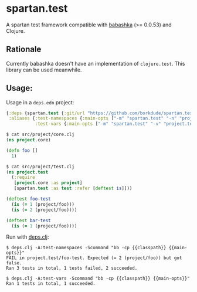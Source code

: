 # spartan.test

A spartan test framework compatible with
[babashka](https://github.com/borkdude/babashka) (>= 0.0.53) and Clojure.

## Rationale

Currently babashka doesn't have an implementation of `clojure.test`. This
library can be used meanwhile.

## Usage:

Usage in a `deps.edn` project:

``` clojure
{:deps {spartan.test {:git/url "https://github.com/borkdude/spartan.test" :sha "55d8ee0afabbd307da43ded8a9f17fffcaec9b19"}}
 :aliases {:test-namespaces {:main-opts ["-m" "spartan.test" "-n" "project.test"]}
           :test-vars {:main-opts ["-m" "spartan.test" "-v" "project.test/bar-test"]}}}
```

``` clojure
$ cat src/project/core.clj
(ns project.core)

(defn foo []
  1)

$ cat src/project/test.clj
(ns project.test
  (:require
   [project.core :as project]
   [spartan.test :as test :refer [deftest is]]))

(deftest foo-test
  (is (= 1 (project/foo)))
  (is (= 2 (project/foo))))

(deftest bar-test
  (is (= 1 (project/foo))))
```

Run with [deps.clj](https://github.com/borkdude/deps.clj/):

``` shell
$ deps.clj -A:test-namespaces -Scommand "bb -cp {{classpath}} {{main-opts}}"
FAIL in project.test/foo-test. Expected (= 2 (project/foo)) but got false.
Ran 3 tests in total, 1 tests failed, 2 succeeded.

$ deps.clj -A:test-vars -Scommand "bb -cp {{classpath}} {{main-opts}}"
Ran 1 tests in total, 1 succeeded.
```
